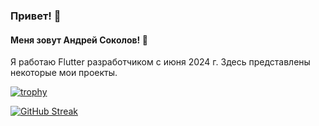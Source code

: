### Привет! 👋
#### Меня зовут Андрей Соколов! 🔭
Я работаю Flutter разработчиком с июня 2024 г.
Здесь представлены некоторые мои проекты. 

[![trophy](https://github-profile-trophy.vercel.app/?username=SokolovAndr)](https://github.com/ryo-ma/github-profile-trophy)

[![GitHub Streak](https://github-readme-streak-stats.herokuapp.com/?user=SokolovAndr)](https://git.io/streak-stats)


<!--
**SokolovAndr/SokolovAndr** is a ✨ _special_ ✨ repository because its `README.md` (this file) appears on your GitHub profile.

Here are some ideas to get you started:

- 🔭 I’m currently working on ...
- 🌱 I’m currently learning ...
- 👯 I’m looking to collaborate on ...
- 🤔 I’m looking for help with ...
- 💬 Ask me about ...
- 📫 How to reach me: ...
- 😄 Pronouns: ...
- ⚡ Fun fact: ...
-->

